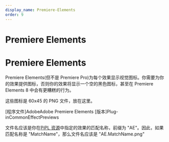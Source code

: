 ```yaml
---
display_name: Premiere-Elements
order: 9
---
```


# Premiere Elements

# Premiere Elements

Premiere Elements(但不是 Premiere Pro)为每个效果显示视觉图标。你需要为你的效果提供图标，否则你的效果将显示一个空的黑色图标，甚至在 Premiere Elements 8 中会有更糟糕的行为。

这些图标是 60x45 的 PNG 文件，放在这里。

[程序文件]AdobeAdobe Premiere Elements [版本]Plug-inCommonEffectPreviews

文件名应该是你在[PiPL 资源](../intro/pipl-resources.html)中指定的效果的匹配名称，前缀为 "AE"。因此，如果匹配名称是 "MatchName"，那么文件名应该是 "AE.MatchName.png"
